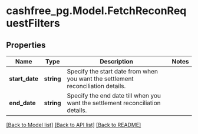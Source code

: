 # cashfree_pg.Model.FetchReconRequestFilters

## Properties

Name | Type | Description | Notes
------------ | ------------- | ------------- | -------------
**start_date** | **string** | Specify the start date from when you want the settlement reconciliation details. | 
**end_date** | **string** | Specify the end date till when you want the settlement reconciliation details. | 

[[Back to Model list]](../README.md#documentation-for-models) [[Back to API list]](../README.md#documentation-for-api-endpoints) [[Back to README]](../README.md)

